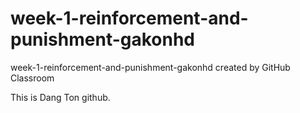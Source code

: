 # week-1-reinforcement-and-punishment-gakonhd
week-1-reinforcement-and-punishment-gakonhd created by GitHub Classroom

This is Dang Ton github. 
